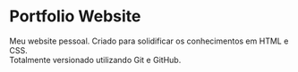 # Portfolio Website
Meu website pessoal. Criado para solidificar os conhecimentos em HTML e CSS.<br>
Totalmente versionado utilizando Git e GitHub.
